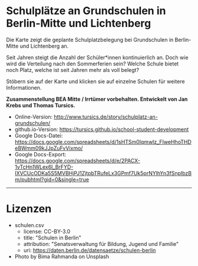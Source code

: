 # Schulplätze an Grundschulen in Berlin-Mitte und Lichtenberg

Die Karte zeigt die geplante Schulplatzbelegung bei Grundschulen in Berlin-Mitte und Lichtenberg an.

Seit Jahren steigt die Anzahl der Schüler*innen kontinuierlich an. Doch wie wird die Verteilung nach den Sommerferien sein? Welche Schule bietet noch Platz, welche ist seit Jahren mehr als voll belegt?

Stöbern sie auf der Karte und klicken sie auf einzelne Schulen für weitere Informationen.

**Zusammenstellung BEA Mitte / Irrtümer vorbehalten. Entwickelt von Jan Krebs und Thomas Tursics.**


- Online-Version: http://www.tursics.de/story/schulplatz-an-grundschulen/
- github.io-Version: https://tursics.github.io/school-student-development
- Google Docs-Datei: https://docs.google.com/spreadsheets/d/1sHTSm0Iqmwlz_FIweHhoTHDeBWmm09kJJpZuFvVixmo/
- Google Docs-Export: https://docs.google.com/spreadsheets/d/e/2PACX-1vTcHn1WLex6I_BrFYD-IXVCUcODKa5S5MVBHjPJ1ZjtpbTRufeLx3GPmf7Uk5prNYlhYn3fSnpIbzBm/pubhtml?gid=0&single=true

---

# Lizenzen

- schulen.csv
  - license: CC-BY-3.0
  - title: "Schulen in Berlin"
  - attribution: "Senatsverwaltung für Bildung, Jugend und Familie"
  - uri: https://daten.berlin.de/datensaetze/schulen-berlin
- Photo by Bima Rahmanda on Unsplash
